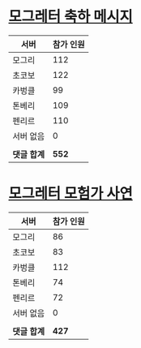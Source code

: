 # [모그레터 축하 메시지](./Event250701_v7_2_10th_moogleletter0.md)

|서버|참가 인원|
|-|-|
|모그리|112|
|초코보|122|
|카벙클|99|
|톤베리|109|
|펜리르|110|
|서버 없음|0|
|||
|**댓글 합계**|**552**|


# [모그레터 모험가 사연](./Event250701_v7_2_10th_moogleletter1.md)

|서버|참가 인원|
|-|-|
|모그리|86|
|초코보|83|
|카벙클|112|
|톤베리|74|
|펜리르|72|
|서버 없음|0|
|||
|**댓글 합계**|**427**|


